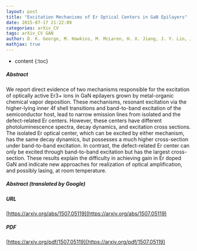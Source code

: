 ```yaml
---
layout: post
title: "Excitation Mechanisms of Er Optical Centers in GaN Epilayers"
date: 2015-07-17 21:22:09
categories: arXiv_CV
tags: arXiv_CV GAN
author: D. K. George, M. Hawkins, M. McLaren, H. X. Jiang, J. Y. Lin, J. M. Zavada, N. Q. Vinh
mathjax: true
---
```


* content
{:toc}

##### Abstract
We report direct evidence of two mechanisms responsible for the excitation of optically active Er3+ ions in GaN epilayers grown by metal-organic chemical vapor deposition. These mechanisms, resonant excitation via the higher-lying inner 4f shell transitions and band-to-band excitation of the semiconductor host, lead to narrow emission lines from isolated and the defect-related Er centers. However, these centers have different photoluminescence spectra, decay dynamics, and excitation cross sections. The isolated Er optical center, which can be excited by either mechanism, has the same decay dynamics, but possesses a much higher cross-section under band-to-band excitation. In contrast, the defect-related Er center can only be excited through band-to-band excitation but has the largest cross-section. These results explain the difficulty in achieving gain in Er doped GaN and indicate new approaches for realization of optical amplification, and possibly lasing, at room temperature.

##### Abstract (translated by Google)


##### URL
[https://arxiv.org/abs/1507.05119](https://arxiv.org/abs/1507.05119)

##### PDF
[https://arxiv.org/pdf/1507.05119](https://arxiv.org/pdf/1507.05119)

